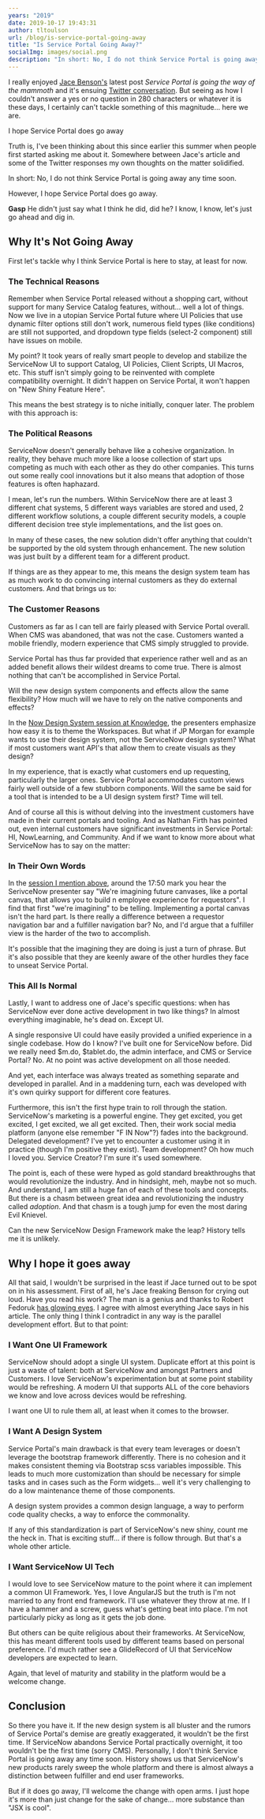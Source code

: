 ```yaml
---
years: "2019"
date: 2019-10-17 19:43:31
author: tltoulson
url: /blog/is-service-portal-going-away
title: "Is Service Portal Going Away?"
socialImg: images/social.png
description: "In short: No, I do not think Service Portal is going away any time soon. However, I hope Service Portal does go away."
---
```


I really enjoyed [Jace Benson's][1] latest post *Service Portal is going the way of the mammoth* and it's ensuing [Twitter conversation][2]. But seeing as how I couldn't answer a yes or no question in 280 characters or whatever it is these days, I certainly can't tackle something of this magnitude... here we are.

<aside class="ccPullQuote right w-50">
  <p>I hope Service Portal does go away</p>
</aside>

Truth is, I've been thinking about this since earlier this summer when people first started asking me about it. Somewhere between Jace's article and some of the Twitter responses my own thoughts on the matter solidified.

In short: No, I do not think Service Portal is going away any time soon.

However, I hope Service Portal does go away.

**Gasp** He didn't just say what I think he did, did he? I know, I know, let's just go ahead and dig in.

## Why It's Not Going Away

First let's tackle why I think Service Portal is here to stay, at least for now.

### The Technical Reasons

Remember when Service Portal released without a shopping cart, without support for many Service Catalog features, without... well a lot of things. Now we live in a utopian Service Portal future where UI Policies that use dynamic filter options still don't work, numerous field types (like conditions) are still not supported, and dropdown type fields (select-2 component) still have issues on mobile.

My point? It took years of really smart people to develop and stabilize the ServiceNow UI to support Catalog, UI Policies, Client Scripts, UI Macros, etc. This stuff isn't simply going to be reinvented with complete compatibility overnight. It didn't happen on Service Portal, it won't happen on "New Shiny Feature Here".

This means the best strategy is to niche initially, conquer later. The problem with this approach is:

### The Political Reasons

ServiceNow doesn't generally behave like a cohesive organization. In reality, they behave much more like a loose collection of start ups competing as much with each other as they do other companies. This turns out some really cool innovations but it also means that adoption of those features is often haphazard.

I mean, let's run the numbers. Within ServiceNow there are at least 3 different chat systems, 5 different ways variables are stored and used, 2 different workflow solutions, a couple different security models, a couple different decision tree style implementations, and the list goes on.

In many of these cases, the new solution didn't offer anything that couldn't be supported by the old system through enhancement. The new solution was just built by a different team for a different product.

If things are as they appear to me, this means the design system team has as much work to do convincing internal customers as they do external customers. And that brings us to:

### The Customer Reasons

Customers as far as I can tell are fairly pleased with Service Portal overall. When CMS was abandoned, that was not the case. Customers wanted a mobile friendly, modern experience that CMS simply struggled to provide.

Service Portal has thus far provided that experience rather well and as an added benefit allows their wildest dreams to come true. There is almost nothing that can't be accomplished in Service Portal.

Will the new design system components and effects allow the same flexibility? How much will we have to rely on the native components and effects?

In the [Now Design System session at Knowledge][3], the presenters emphasize how easy it is to theme the Workspaces. But what if JP Morgan for example wants to use their design system, not the ServiceNow design system? What if most customers want API's that allow them to create visuals as they design?

In my experience, that is exactly what customers end up requesting, particularly the larger ones. Service Portal accommodates custom views fairly well outside of a few stubborn components. Will the same be said for a tool that is intended to be a UI design system first? Time will tell.

And of course all this is without delving into the investment customers have made in their current portals and tooling. And as Nathan Firth has pointed out, even internal customers have significant investments in Service Portal: HI, NowLearning, and Community. And if we want to know more about what ServiceNow has to say on the matter:

### In Their Own Words

In the [session I mention above][3], around the 17:50 mark you hear the SerivceNow presenter say "We're imagining future canvases, like a portal canvas, that allows you to build n employee experience for requestors". I find that first "we're imagining" to be telling. Implementing a portal canvas isn't the hard part. Is there really a difference between a requestor navigation bar and a fulfiller navigation bar? No, and I'd argue that a fulfiller view is the harder of the two to accomplish.

It's possible that the imagining they are doing is just a turn of phrase. But it's also possible that they are keenly aware of the other hurdles they face to unseat Service Portal.

### This All Is Normal

Lastly, I want to address one of Jace's specific questions: when has ServiceNow ever done active development in two like things? In almost everything imaginable, he's dead on. Except UI.

A single responsive UI could have easily provided a unified experience in a single codebase. How do I know? I've built one for ServiceNow before. Did we really need $m.do, $tablet.do, the admin interface, and CMS or Service Portal? No. At no point was active development on all those needed.

And yet, each interface was always treated as something separate and developed in parallel. And in a maddening turn, each was developed with it's own quirky support for different core features.

Furthermore, this isn't the first hype train to roll through the station. ServiceNow's marketing is a powerful engine. They get excited, you get excited, I get excited, we all get excited. Then, their work social media platform (anyone else remember "F IN Now"?) fades into the background. Delegated development? I've yet to encounter a customer using it in practice (though I'm positive they exist). Team development? Oh how much I loved you. Service Creator? I'm sure it's used somewhere.

The point is, each of these were hyped as gold standard breakthroughs that would revolutionize the industry. And in hindsight, meh, maybe not so much. And understand, I am still a huge fan of each of these tools and concepts. But there is a chasm between great idea and revolutionizing the industry called *adoption*. And that chasm is a tough jump for even the most daring Evil Knievel.

Can the new ServiceNow Design Framework make the leap? History tells me it is unlikely.

## Why I hope it goes away

All that said, I wouldn't be surprised in the least if Jace turned out to be spot on in his assessment. First of all, he's Jace freaking Benson for crying out loud. Have you read his work? The man is a genius and thanks to Robert Fedoruk [has glowing eyes][4]. I agree with almost everything Jace says in his article. The only thing I think I contradict in any way is the parallel development effort. But to that point:

### I Want One UI Framework

ServiceNow should adopt a single UI system. Duplicate effort at this point is just a waste of talent: both at ServiceNow and amongst Partners and Customers. I love ServiceNow's experimentation but at some point stability would be refreshing. A modern UI that supports ALL of the core behaviors we know and love across devices would be refreshing.

I want one UI to rule them all, at least when it comes to the browser.

### I Want A Design System

Service Portal's main drawback is that every team leverages or doesn't leverage the bootstrap framework differently. There is no cohesion and it makes consistent theming via Bootstrap scss variables impossible. This leads to much more customization than should be necessary for simple tasks and in cases such as the Form widgets... well it's very challenging to do a low maintenance theme of those components.

A design system provides a common design language, a way to perform code quality checks, a way to enforce the commonality.

If any of this standardization is part of ServiceNow's new shiny, count me the heck in. That is exciting stuff... if there is follow through. But that's a whole other article.

### I Want ServiceNow UI Tech

I would love to see ServiceNow mature to the point where it can implement a common UI Framework. Yes, I love AngularJS but the truth is I'm not married to any front end framework. I'll use whatever they throw at me. If I have a hammer and a screw, guess what's getting beat into place. I'm not particularly picky as long as it gets the job done.

But others can be quite religious about their frameworks. At ServiceNow, this has meant different tools used by different teams based on personal preference. I'd much rather see a GlideRecord of UI that ServiceNow developers are expected to learn.

Again, that level of maturity and stability in the platform would be a welcome change.

## Conclusion

So there you have it. If the new design system is all bluster and the rumors of Service Portal's demise are greatly exaggerated, it wouldn't be the first time. If ServiceNow abandons Service Portal practically overnight, it too wouldn't be the first time (sorry CMS). Personally, I don't think Service Portal is going away any time soon. History shows us that ServiceNow's new products rarely sweep the whole platform and there is almost always a distinction between fulfiller and end user frameworks.

But if it does go away, I'll welcome the change with open arms. I just hope it's more than just change for the sake of change... more substance than "JSX is cool".

[1]: https://jace.pro/post/2019-10-14-end-of-sp-coming/
[2]: https://twitter.com/jacebenson/status/1184544688449212420
[3]: https://community.servicenow.com/community?id=community_article&sys_id=6246e75cdb9d3b0422e0fb2439961965
[4]: https://www.youtube.com/watch?v=wyVLCxOtZl8
